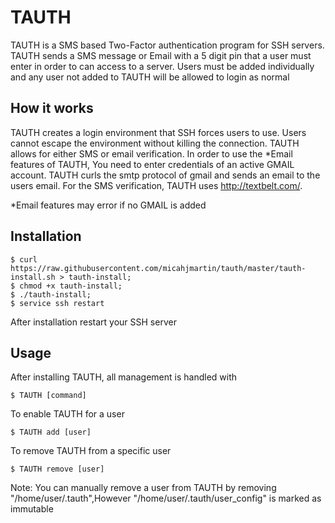 # TAUTH

TAUTH is a SMS based Two-Factor authentication program for SSH servers. TAUTH sends a SMS message or Email with a 5 digit pin that a user must enter in order to can access to a server. Users must be added individually and any user not added to TAUTH will be allowed to login as normal

## How it works

TAUTH creates a login environment that SSH forces users to use. Users cannot escape the environment without killing the connection. TAUTH allows for either SMS or email verification. In order to use the *Email features of TAUTH, You need to enter credentials of an active GMAIL account. TAUTH curls the smtp protocol of gmail and sends an email to the users email. For the SMS verification, TAUTH uses http://textbelt.com/.

*Email features may  error if no GMAIL is added

## Installation

	$ curl https://raw.githubusercontent.com/micahjmartin/tauth/master/tauth-install.sh > tauth-install;
	$ chmod +x tauth-install;
	$ ./tauth-install;
    $ service ssh restart

After installation restart your SSH server

## Usage

After installing TAUTH, all management is handled with

	$ TAUTH [command]

To enable TAUTH for a user

	$ TAUTH add [user]

To remove TAUTH from a specific user

	$ TAUTH remove [user]

Note: You can manually remove a user from TAUTH by removing "/home/user/.tauth",However "/home/user/.tauth/user_config" is marked as immutable